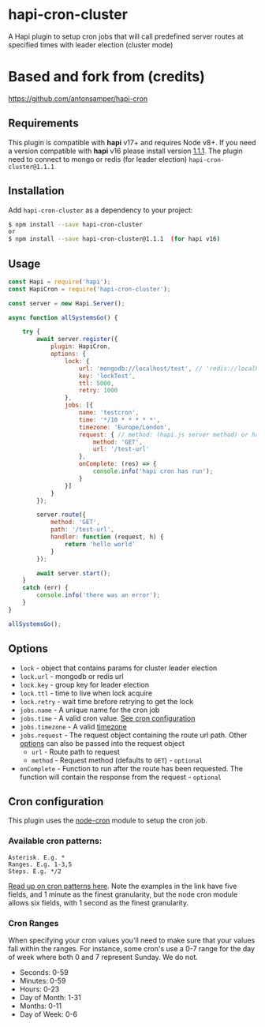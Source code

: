 # hapi-cron-cluster
A Hapi plugin to setup cron jobs that will call predefined server routes at specified times with leader election (cluster mode)

# Based and fork from (credits)
https://github.com/antonsamper/hapi-cron

## Requirements
This plugin is compatible with **hapi** v17+ and requires Node v8+.
If you need a version compatible with **hapi** v16 please install version [1.1.1](https://github.com/meg4mi/hapi-cron-cluster/releases/tag/v1.1.1).
The plugin need to connect to mongo or redis (for leader election)
`hapi-cron-cluster@1.1.1`

## Installation
Add `hapi-cron-cluster` as a dependency to your project:

```bash
$ npm install --save hapi-cron-cluster
or
$ npm install --save hapi-cron-cluster@1.1.1  (for hapi v16)
```


## Usage
```javascript
const Hapi = require('hapi');
const HapiCron = require('hapi-cron-cluster');

const server = new Hapi.Server();

async function allSystemsGo() {

    try {
        await server.register({
            plugin: HapiCron,
            options: {
                lock: {
                    url: 'mongodb://localhost/test', // 'redis://localhost'
                    key: 'lockTest',
                    ttl: 5000,
                    retry: 1000
                },
                jobs: [{
                    name: 'testcron',
                    time: '*/10 * * * * *',
                    timezone: 'Europe/London',
                    request: { // method: (hapi.js server method) or handler:
                        method: 'GET',
                        url: '/test-url'
                    },
                    onComplete: (res) => {
                        console.info('hapi cron has run');
                    }
                }]
            }
        });

        server.route({
            method: 'GET',
            path: '/test-url',
            handler: function (request, h) {
                return 'hello world'
            }
        });

        await server.start();
    }
    catch (err) {
        console.info('there was an error');
    }
}

allSystemsGo();
```

## Options
* `lock` - object that contains params for cluster leader election
* `lock.url` - mongodb or redis url
* `lock.key` - group key for leader election
* `lock.ttl` - time to live when lock acquire
* `lock.retry` - wait time brefore retrying to get the lock
* `jobs.name` - A unique name for the cron job
* `jobs.time` - A valid cron value. [See cron configuration](#cron-configuration)
* `jobs.timezone` - A valid [timezone](https://momentjs.com/timezone/)
* `jobs.request` - The request object containing the route url path. Other [options](https://hapijs.com/api#serverinjectoptions-callback) can also be passed into the request object 
    * `url` - Route path to request
    * `method` - Request method (defaults to `GET`) - `optional`
* `onComplete` - Function to run after the route has been requested. The function will contain the response from the request - `optional`


## Cron configuration
This plugin uses the [node-cron](https://github.com/kelektiv/node-cron) module to setup the cron job. 


### Available cron patterns:
```
Asterisk. E.g. *
Ranges. E.g. 1-3,5
Steps. E.g. */2
```
    

[Read up on cron patterns here](http://crontab.org). Note the examples in the link have five fields, and 1 minute as the finest granularity, but the node cron module allows six fields, with 1 second as the finest granularity.

### Cron Ranges
When specifying your cron values you'll need to make sure that your values fall within the ranges. For instance, some cron's use a 0-7 range for the day of week where both 0 and 7 represent Sunday. We do not.

 * Seconds: 0-59
 * Minutes: 0-59
 * Hours: 0-23
 * Day of Month: 1-31
 * Months: 0-11
 * Day of Week: 0-6
